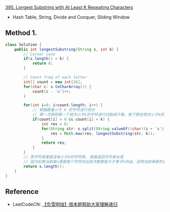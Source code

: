 [395. Longest Substring with At Least K Repeating Characters](https://leetcode.com/problems/longest-substring-with-at-least-k-repeating-characters/)

* Hash Table, String, Divide and Conquer, Sliding Window

## Method 1. 
```java
class Solution {
    public int longestSubstring(String s, int k) {
        // Corner case
        if(s.length() < k) {
            return 0;
        }

        // Count freq of each letter
        int[] count = new int[26];
        for(char c: s.toCharArray()) {
            count[c - 'a']++;
        }

        for(int i=0; i<count.length; i++) {
            // 根据数量小于 k 的字符进行划分
            // 第一次按照第一个频次小于k的字符进行切割成子集，剩下那些频次小于k的字符还在这些子集中。递归的部分，又对这些子集进行切割，会逐步把这些频次小于k的挑出来
            if(count[i] > 0 && count[i] < k) {
                int res = 0;
                for(String str: s.split(String.valueOf((char)(i + 'a')))) {
                    res = Math.max(res, longestSubstring(str, k));
                }
                return res;
            }
        }
        // 原字符串里面没有小于k的字符串, 直接返回字符串长度
        // 因为如果当前串s里面每个字符的出现次数都是大于等于k的话，说明当前串是符合条件的，永远不会触发return res这条语句，所以需要返回当前串的长度（同时函数也一定需要一个return）
        return s.length();
    }
}
```


## Reference
* LeetCodeCN: [【负雪明烛】借本题帮助大家理解递归](https://leetcode.cn/problems/longest-substring-with-at-least-k-repeating-characters/solutions/623991/jie-ben-ti-bang-zhu-da-jia-li-jie-di-gui-obla/)